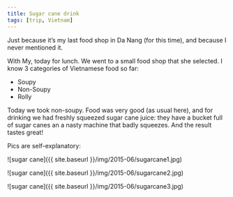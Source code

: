 ```yaml
---
title: Sugar cane drink
tags: [trip, Vietnam]
---
```


Just because it’s my last food shop in Da Nang (for this time), and because I never mentioned it. 

With My, today for lunch. We went to a small food shop that she selected. I know 3 categories of Vietnamese food so far:

* Soupy
* Non-Soupy
* Rolly 

Today we took non-soupy. Food was very good (as usual here), and for drinking we had freshly squeezed sugar cane juice: they have a bucket full of sugar canes an a nasty machine that badly squeezes. And the result tastes great!

Pics are self-explanatory:

![sugar cane]({{ site.baseurl }}/img/2015-06/sugarcane1.jpg)

![sugar cane]({{ site.baseurl }}/img/2015-06/sugarcane2.jpg)

![sugar cane]({{ site.baseurl }}/img/2015-06/sugarcane3.jpg)